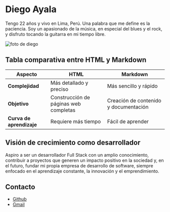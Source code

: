 # Diego Ayala

Tengo 22 años y vivo en Lima, Perú. Una palabra que me define es la paciencia. Soy un apasionado de la música, en especial del blues y el rock, y disfruto tocando la guitarra en mi tiempo libre.

![foto de diego](https://scontent-lim1-1.xx.fbcdn.net/v/t39.30808-6/456920620_2290376301297210_492568671761730804_n.jpg?_nc_cat=102&ccb=1-7&_nc_sid=6ee11a&_nc_eui2=AeHhKSZ6IAN1ucUzqtclu0XitFrut0sj6pq0Wu63SyPqmjv2sdbS0IVvXtKxe_5UaCOhQXApqAMfV4xODpXBz0rd&_nc_ohc=4882ml-JY_AQ7kNvgHEBYNR&_nc_zt=23&_nc_ht=scontent-lim1-1.xx&_nc_gid=A8MrT2aIqSE7pYQ9U6TYtqj&oh=00_AYALbwJVw9L0orchSQVkfrh5qV0ZFH1LfANrj8yXXuB7SQ&oe=679627D2)

## Tabla comparativa entre HTML y Markdown
| **Aspecto**              | **HTML**                                  | **Markdown**                          |
|--------------------------|-------------------------------------------|---------------------------------------|
| **Complejidad**          | Más detallado y preciso                   | Más sencillo y rápido                 |
| **Objetivo**             | Construcción de páginas web completas     | Creación de contenido y documentación |
| **Curva de aprendizaje** | Requiere más tiempo                       | Fácil de aprender                     |


## Visión de crecimiento como desarrollador

Aspiro a ser un desarrollador Full Stack con un amplio conocimiento, contribuir a proyectos que generen un impacto positivo en la sociedad y, en el futuro, fundar mi propia empresa de desarrollo de software, siempre enfocado en el aprendizaje constante, la innovación y el emprendimiento.

## Contacto

- [Github](https://github.com/Dr4m002)
- [Gmail](mailto:ayaladiego410@gmail.com)
